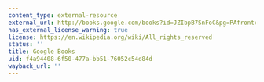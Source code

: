 ```yaml
---
content_type: external-resource
external_url: http://books.google.com/books?id=JZIbpB7SnFoC&pg=PAfrontcover
has_external_license_warning: true
license: https://en.wikipedia.org/wiki/All_rights_reserved
status: ''
title: Google Books
uid: f4a94408-6f50-477a-bb51-76052c54d84d
wayback_url: ''
---
```


